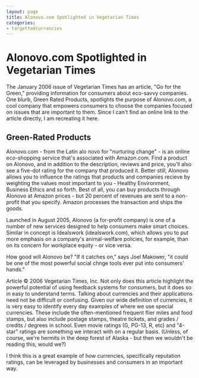 ```yaml
---
layout: page
title: Alonovo.com Spotlighted in Vegetarian Times
categories:
- targettedcurrencies
---
```

# Alonovo.com Spotlighted in Vegetarian Times

The January 2006 issue of Vegetarian Times has an article, "Go for the Green," providing information for consumers about eco-savvy companies. One blurb, Green Rated Products, spotlights the purpose of Alonovo.com, a cool company that empowers consumers to choose the companies focused on issues that are important to them. Since I can't find an online link to the article directly, I am recreating it here.

## Green-Rated Products

Alonovo.com - from the Latin alo novo for "nurturing change" - is an online eco-shopping service that's associated with Amazon.com. Find a product on Alonovo, and in addition to the description, reviews and price, you'll also see a five-dot rating for the company that produced it. Better still, Alonovo allows you to influence the ratings that products and companies recieve by weighting the values most important to you - Healthy Environment, Business Ethics and so forth. Best of all, you can buy products through Alonovo at Amazon prices - but 20 percent of revenues are sent to a non-profit that you specify. Amazon processes the transaction and ships the goods.

Launched in August 2005, Alonovo (a for-profit company) is one of a number of new services designed to help consumers make smart choices. Similar in concept is Idealswork (idealswork.com), which allows you to put more emphasis on a company's animal-welfare policies, for example, than on its concern for workplace equity - or vice versa.

How good will Alonovo be? "If it catches on," says Joel Makower, "it could be one of the most powerful social chnge tools ever put into consumers' hands."

Article © 2006 Vegetarian Times, Inc.
Not only does this article highlight the powerful potential of using feedback systems for consumers, but it does so in easy to understand terms. Talking about currencies and their applications need not be difficult or confusing. Given our wide definition of currencies, it is very easy to identify every day examples of where we use special currencies. These include the often-mentioned frequent flier miles and food stamps, but also include postage stamps, theatre tickets, and grades / credits / degrees in school. Even movie ratings (G, PG-13, R, etc) and "4-star" ratings are something we interact with on a regular basis. (Unless, of course, we're hermits in the deep forest of Alaska - but then we wouldn't be reading this, would we?)

I think this is a great example of how currencies, specifically reputation ratings, can be leveraged by businesses and consumers in an important way.
